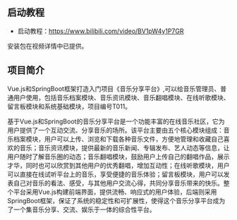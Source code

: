 ## 启动教程

- 启动教程：https://www.bilibili.com/video/BV1pW4y1P7GR

安装包在视频详情中已提供。

## 项目简介

Vue.js和SpringBoot框架打造入门项目《音乐分享平台》,可以给音乐管理员、普通用户使用，包括音乐档案模块、音乐资讯模块、音乐翻唱模块、在线听歌模块、留言板模块和系统基础模块，项目编号T011。

基于Vue.js和SpringBoot的音乐分享平台是一个功能丰富的在线音乐社区，它为用户提供了一个互动交流、分享音乐的场所。该平台主要由五个核心模块组成：音乐档案模块，用户可以上传、浏览和下载各种音乐文件，方便地管理和收藏自己喜欢的音乐；音乐资讯模块，提供最新的音乐新闻、专辑发布、艺人动态等信息，让用户随时了解音乐圈的动态；音乐翻唱模块，鼓励用户上传自己的翻唱作品，展示才华，同时也可以欣赏到其他用户的优秀翻唱，增加互动性；在线听歌模块，用户可以直接在线试听平台上的音乐，享受便捷的音乐体验；留言板模块，用户可以发表自己对音乐的看法、感受，与其他用户交流心得，共同分享音乐带来的快乐。整个平台采用Vue.js构建前端界面，提供流畅、响应式的用户体验，后端则采用SpringBoot框架，保证了系统的稳定性和可扩展性，使得这个音乐分享平台成为了一个集音乐分享、交流、娱乐于一体的综合性平台。

